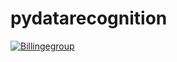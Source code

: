 # pydatarecognition

[![Billingegroup](https://circleci.com/gh/billingegroup/pydatarecognition.svg?style=svg)](https://circleci.com/gh/billingegroup/pydatarecognition)

